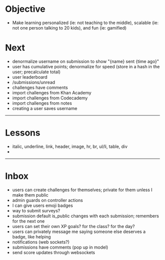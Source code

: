# Objective

* Make learning personalized (ie: not teaching to the middle), scalable (ie: not one person talking to 20 kids), and fun (ie: gamified)

# Next

* denormalize username on submission to show "{name} sent {time ago}"
* user has cumulative points; denormalize for speed (store in a hash in the user; precalculate total)
* user leaderboard
* /submissions/unread
* challenges have comments
* import challenges from Khan Academy
* import challenges from Codecademy
* import challenges from notes
* creating a user saves username

---

# Lessons

* italic, underline, link, header, image, hr, br, ul/li, table, div
*

---

# Inbox

* users can create challenges for themselves; private for them unless I make them public
* admin guards on controller actions
* I can give users emoji badges
* way to submit surveys?
* submission default is_public changes with each submission; remembers for the next one
* users can set their own XP goals? for the class? for the day?
* users can privately message me saying someone else deserves a badge, like helping
* notifications (web sockets?)
* submissions have comments (pop up in model)
* send score updates through websockets
